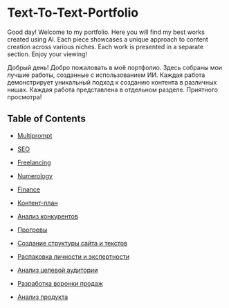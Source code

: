 # Text-To-Text-Portfolio

Good day! Welcome to my portfolio. Here you will find my best works created using AI. Each piece showcases a unique approach to content creation across various niches. Each work is presented in a separate section. Enjoy your viewing!

Добрый день! Добро пожаловать в моё портфолио. Здесь собраны мои лучшие работы, созданные с использованием ИИ. Каждая работа демонстрирует уникальный подход к созданию контента в различных нишах. Каждая работа представлена в отдельном разделе. Приятного просмотра!

## Table of Contents

- [Multiprompt](мультипромпт/)
- [SEO](СЕО/)
- [Freelancing](фриланс/)
- [Numerology](нумерология/)
- [Finance](финансы/)

- [Контент-план](content-plan/)
- [Анализ конкурентов](competitor-analysis/)
- [Прогревы](warm-ups/)
- [Создание структуры сайта и текстов](site-structure/)
- [Распаковка личности и экспертности](personality-unpacking/)
- [Анализ целевой аудитории](target-audience-analysis/)
- [Разработка воронки продаж](sales-funnel-development/)
- [Анализ продукта](product-analysis/)

